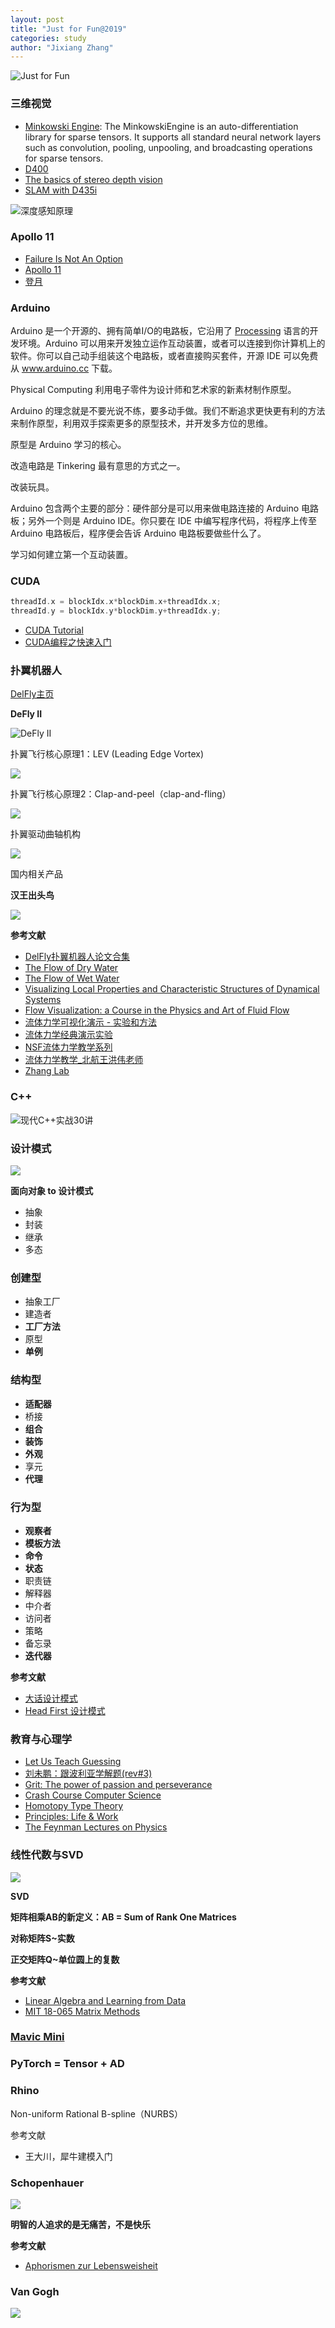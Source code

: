 ```yaml
---
layout: post
title: "Just for Fun@2019"
categories: study
author: "Jixiang Zhang"
---
```


![Just for Fun](/images/JustforFun.JPG)

### 三维视觉

- [Minkowski Engine](https://github.com/StanfordVL/MinkowskiEngine): The MinkowskiEngine is an auto-differentiation library for sparse tensors. It supports all standard neural network layers such as convolution, pooling, unpooling, and broadcasting operations for sparse tensors.
- [D400](https://dev.intelrealsense.com/docs)
- [The basics of stereo depth vision](https://www.intelrealsense.com/stereo-depth-vision-basics/)
- [SLAM with D435i](https://github.com/IntelRealSense/realsense-ros/wiki/SLAM-with-D435i)

![深度感知原理](https://i.loli.net/2019/12/09/ivuFrGTNzpgOdjk.jpg)

### Apollo 11

- [Failure Is Not An Option](https://www.bilibili.com/video/av10814566?from=search&seid=15427849447203257995)
- [Apollo 11](https://www.bilibili.com/video/av60956185?from=search&seid=8212641914158832374)
- [登月](https://book.douban.com/subject/34442548/)

### Arduino

Arduino 是一个开源的、拥有简单I/O的电路板，它沿用了 [Processing](https://processing.org/) 语言的开发环境。Arduino 可以用来开发独立运作互动装置，或者可以连接到你计算机上的软件。你可以自己动手组装这个电路板，或者直接购买套件，开源 IDE 可以免费从 www.arduino.cc 下载。

Physical Computing 利用电子零件为设计师和艺术家的新素材制作原型。

Arduino 的理念就是不要光说不练，要多动手做。我们不断追求更快更有利的方法来制作原型，利用双手探索更多的原型技术，并开发多方位的思维。

原型是 Arduino 学习的核心。

改造电路是 Tinkering 最有意思的方式之一。

改装玩具。

Arduino 包含两个主要的部分：硬件部分是可以用来做电路连接的 Arduino 电路板；另外一个则是 Arduino IDE。你只要在 IDE 中编写程序代码，将程序上传至 Arduino 电路板后，程序便会告诉 Arduino 电路板要做些什么了。

学习如何建立第一个互动装置。

### CUDA

```c++
threadId.x = blockIdx.x*blockDim.x+threadIdx.x;
threadId.y = blockIdx.y*blockDim.y+threadIdx.y;
```

- [CUDA Tutorial](https://jhui.github.io/2017/03/06/CUDA/)
- [CUDA编程之快速入门](https://www.cnblogs.com/skyfsm/p/9673960.html)

### 扑翼机器人

[DelFly主页](http://www.delfly.nl/home/)

**DeFly II**

![DeFly II](/images/delfly2.jpg)

扑翼飞行核心原理1：LEV (Leading Edge Vortex)

![](/images/LEV.jpg)

扑翼飞行核心原理2：Clap-and-peel（clap-and-fling）

![](/images/clap-and-fling.png)

扑翼驱动曲轴机构

![](/images/crank-shaft.jpg)

国内相关产品

**汉王出头鸟**

![](/images/Hanvon.png)

**参考文献**

- [DelFly扑翼机器人论文合集](https://pan.baidu.com/s/1uakPfuWY12g03PpR6EcGkA)
- [The Flow of Dry Water](https://www.feynmanlectures.caltech.edu/II_40.html)
- [The Flow of Wet Water](https://www.feynmanlectures.caltech.edu/II_41.html)
- [Visualizing Local Properties and Characteristic Structures of Dynamical Systems](https://users.cg.tuwien.ac.at/helwig/diss/diss.htm)
- [Flow Visualization: a Course in the Physics and Art of Fluid Flow](http://www.flowvis.org/)
- [流体力学可视化演示 - 实验和方法](https://www.bilibili.com/video/av67344256/)
- [流体力学经典演示实验](https://www.bilibili.com/video/av13921135/?spm_id_from=333.788.videocard.0)
- [NSF流体力学教学系列](https://www.bilibili.com/video/av56775334/?spm_id_from=333.788.videocard.0)
- [流体力学教学_北航王洪伟老师](https://www.bilibili.com/video/av52215252?p=1)
- [Zhang Lab](https://physics.nyu.edu/~jz11/)

### C++

![现代C++实战30讲](/images/cpp_practice.JPG)

### 设计模式

![](/images/DP.png)

**面向对象 to 设计模式**

- 抽象
- 封装
- 继承
- 多态

### 创建型

- 抽象工厂
- 建造者
- **工厂方法**
- 原型
- **单例**

### 结构型

- **适配器**
- 桥接
- **组合**
- **装饰**
- **外观**
- 享元
- **代理**

### 行为型

- **观察者**
- **模板方法**
- **命令**
- **状态**
- 职责链
- 解释器
- 中介者
- 访问者
- 策略
- 备忘录
- **迭代器**


**参考文献**

- [大话设计模式](https://book.douban.com/subject/2334288/)
- [Head First 设计模式](https://book.douban.com/subject/2243615/)

### 教育与心理学

- [Let Us Teach Guessing](https://vimeo.com/48768091)
- [刘未鹏：跟波利亚学解题(rev#3)](https://blog.csdn.net/pongba/article/details/2302905)
- [Grit: The power of passion and perseverance](https://www.bilibili.com/video/av17926514?from=search&seid=17469776282115684509)
- [Crash Course Computer Science](https://www.bilibili.com/video/av21376839?p=1)
- [Homotopy Type Theory](https://homotopytypetheory.org)
- [Principles: Life & Work](https://www.principles.com)
- [The Feynman Lectures on Physics](https://www.feynmanlectures.caltech.edu)

### 线性代数与SVD

![](/images/lald.jpg)

**SVD**

**矩阵相乘AB的新定义：AB = Sum of Rank One Matrices**

**对称矩阵S~实数**

**正交矩阵Q~单位圆上的复数**

**参考文献**

- [Linear Algebra and Learning from Data](http://math.mit.edu/~gs/learningfromdata/)
- [MIT 18-065 Matrix Methods](https://www.bilibili.com/video/av55316382?from=search&seid=7596248769161116558)

### [Mavic Mini](https://www.dji.com/cn/mavic-mini)

### PyTorch = Tensor + AD

### Rhino

Non-uniform Rational B-spline（NURBS）

参考文献

- 王大川，犀牛建模入门

### Schopenhauer

![](/images/Schopenhauer.jpeg)

**明智的人追求的是无痛苦，不是快乐**

**参考文献**

- [Aphorismen zur Lebensweisheit](http://www.gutenberg.org/files/47406/47406-h/47406-h.htm)

### Van Gogh

![](/images/van-gogh-the-starry-night-1889.jpg)
